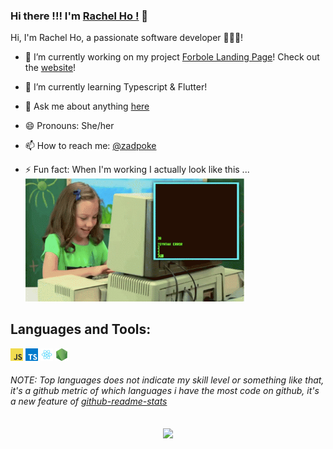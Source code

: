 ### Hi there !!! I'm [Rachel Ho !](https://rachelhox.github.io/About-Me/) 👋

Hi, I'm Rachel Ho, a passionate software developer 👩🏻‍💻!

- 🔭 I’m currently working on my project [Forbole Landing Page](https://github.com/forbole/landing-page-v2)! Check out the [website](https://www.forbole.com/)!

- 🌱 I’m currently learning Typescript & Flutter!

- 💬 Ask me about anything [here](https://github.com/rachelhox/rachelhox/issues)

- 😄 Pronouns: She/her

- 📫 How to reach me: [@zadpoke](https://twitter.com/zadpoke)

- ⚡ Fun fact: When I'm working I actually look like this ...\
  <img src="https://github.com/rachelhox/rachelhox/blob/master/assets/tenor.gif" width="350"/>

## **Languages and Tools:**

<code><img height="20" src="https://raw.githubusercontent.com/github/explore/80688e429a7d4ef2fca1e82350fe8e3517d3494d/topics/javascript/javascript.png"></code>
<code><img height="20" src="https://raw.githubusercontent.com/github/explore/80688e429a7d4ef2fca1e82350fe8e3517d3494d/topics/typescript/typescript.png"></code>
<code><img height="20" src="https://raw.githubusercontent.com/github/explore/80688e429a7d4ef2fca1e82350fe8e3517d3494d/topics/react/react.png"></code>
<code><img height="20" src="https://raw.githubusercontent.com/github/explore/80688e429a7d4ef2fca1e82350fe8e3517d3494d/topics/nodejs/nodejs.png"></code>

<!-- <code><img height="20" src="https://raw.githubusercontent.com/github/explore/5c058a388828bb5fde0bcafd4bc867b5bb3f26f3/topics/graphql/graphql.png"></code> -->

###### _NOTE: Top languages does not indicate my skill level or something like that, it's a github metric of which languages i have the most code on github, it's a new feature of [github-readme-stats](https://github.com/anuraghazra/github-readme-stats)_

<!-- ![Rachel's github stats](https://github-readme-stats.vercel.app/api?username=rachelhox&show_icons=true) -->
<p align="center">
  <a href="https://github.com/rachelhox/github-readme-stats">
    <img align="center" src="https://github-readme-stats.vercel.app/api/top-langs/?username=rachelhox&hide=html&layout=compact&langs_count=8" />
  </a>
</p>

<!--
**rachelhox/rachelhox** is a ✨ _special_ ✨ repository because its `README.md` (this file) appears on your GitHub profile.

Here are some ideas to get you started:

- 🔭 I’m currently working on ...
- 🌱 I’m currently learning ...
- 👯 I’m looking to collaborate on ...
- 🤔 I’m looking for help with ...
- 💬 Ask me about ...
- 📫 How to reach me: ...
- 😄 Pronouns: ...
- ⚡ Fun fact: ...
-->
